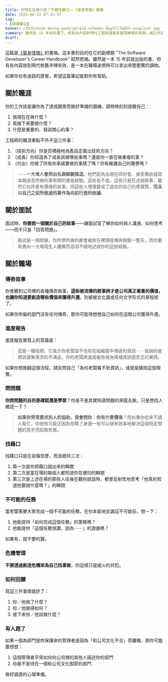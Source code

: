 ```yaml
---
title: 你現在在做什麼？不要找藉口——《晉身怪傑》書摘
date: 2025-06-22 07:43:57
tag:
- [閱讀筆記]
banner: /2025/book-being-geek/gerald-schombs-BqySllTmBhk-unsplash.jpg
summary: 雖然是 15 年前的書了，但有些內容對現代工程師還是有當頭棒喝的效果。總之先記下來提醒自己不要過得太安逸。
draft: 
---
```


這篇是[《晉身怪傑》](https://www.tenlong.com.tw/products/9789862765777)的書摘。這本書的目的在它的副標題 "The Software Developer's Career Handbook" 昭然若揭。雖然是一本 15 年前就出版的書，但有些內容放到現代依舊辛辣有效，是一本在職場迷惘時可以拿出來壓壓驚的讀物。

如果你也有迷路的感覺，希望這篇筆記能對你有幫助。

## 關於職涯

你的工作該是讓你為了達成願景而做好準備的磨練。請時時刻刻提醒自己：

1. 我現在在做什麼？
2. 我接下來要做什麼？
3. 什麼是重要的、我該關心的事？

工程師的職涯重點不外乎這三件事：

1. （技術方向）你是否積極地為產品定義出技術方向？
2. （成長）你知道為了成長該做哪些事嗎？還是你一直在做重複的事？
3. （付出）你做了所有你承諾要做的事情了嗎？你有維護自己的聲譽嗎？

> ⋯⋯**一大堆人會把出名跟經驗搞混**。他們認為出現在研討會、接受專訪或寫本跟過去所做的事有關的書是經驗。這些並不是。這些只是在述說故事，雖然它也許是有價值的故事，但這些人慢慢變成了過去的自己的應聲筒，**而且以自己之前所做過的事作為向前行進的依據**。

## 關於面試

面試時，**你要說一個關於自己的故事**——讓面試官了解你如何與人溝通、如何思考——而不只是「回答問題」。

> 面試是一個坩鍋，你所學所做的都會被放在裡頭提煉與檢驗一整天，而你要負責向一大堆陌生人優雅而滔滔不絕地述說你的這些經驗。

## 關於職場

### 傳奇故事

你會聽到公司裡的各種傳奇故事，**這些被流傳的敘事詩才是公司真正看重的價值，也讓你知道要創造哪些價值來獲得升遷**。別被被文化牆或任何文字形式的章程唬了。

如果你所屬的部門沒有任何傳奇，那你可能得想想自己如何在這間公司獲得升遷。

### 進度報告

進度報告實質上的意義是：

> 這是一種指標，它表示你老闆並不信任在組織當中傳遞的資訊⋯⋯我說的是資訊搜集需求的不滿足。你的老闆將進度報告視為填補資訊感空乏的東西。

如果你想推翻這個流程，請反問自己「為何老闆看不到資訊」，或就是擁抱這個現實。

### 問問題

**你問問題的目的是確認還是學習**？你是不是其實知道問題的來龍去脈，只是想找人確認一下？

> **如果你常常要求別人的協助，我會問你：你有什麼價值**？而如果你從來不請人幫忙，你很有可能正因為忽略了身邊一些可以很有效率地解決這個特定問題的高手而招致失敗。

### 找藉口

找藉口只是在自傷信譽，而且總共三次：

1. 第一次是你把藉口說出來的瞬間
2. 第二次是當在場的每個人都知道你在硬凹的瞬間
3. 第三次是上述在場的那些人往後在聽你說話時，都會反射性地思考「他真的知道他要說什麼嗎？」的瞬間

### 不可能的任務

當老闆需要大家完成一個不可能的任務，在你本能地反諷這不可能前，想一下：

1. 他能提供「如何完成這個任務」的策略嗎？
2. 他能提供「這個任務很讚，因為⋯⋯」的證據嗎？

如果有，就不要吭聲。

### 危機管理

**不要透過創造危機來為自己找事做**，你這樣只是縱火的共犯。

### 如何回饋

寫這三件事情就好了：

1. 你／他做了什麼？
2. 你／他做得如何？
3. 接下來你／他該做什麼？

### 有人跑了

如果一個為部門提供保護傘的管理者是因為「和公司文化不合」而離職，那你可能要想想：

1. 這個管理者平常如何向公司裡的其他人描述你的部門
2. 你是不是待在一個和公司文化脫節的部門

做好調適的心理準備。

